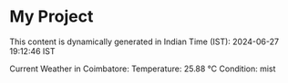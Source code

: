 # My Project

This content is dynamically generated in Indian Time (IST): 2024-06-27 19:12:46 IST


Current Weather in Coimbatore:
Temperature: 25.88 °C
Condition: mist
